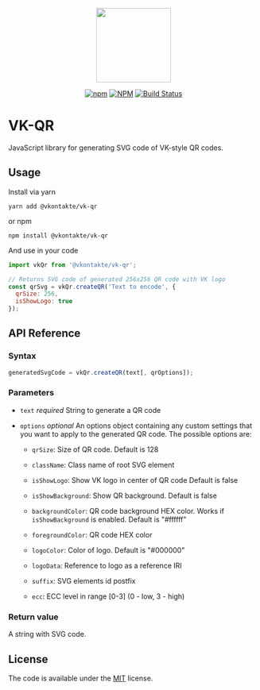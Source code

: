 <div align="center">

[<img width="150" height="150" src="https://pp.userapi.com/c851220/v851220335/125ec2/RB-gm_NGv9c.jpg">](https://github.com/VKCOM/vk-qr)

[![npm][npm-shield]][npm-url] [![NPM][npm-downloads-shield]][npm-url] [![Build Status](https://travis-ci.org/VKCOM/vk-qr.svg?branch=master)](https://travis-ci.org/VKCOM/vk-qr)

</div>

# VK-QR

JavaScript library for generating SVG code of VK-style QR codes.

## Usage

Install via yarn

```
yarn add @vkontakte/vk-qr
```

or npm

```
npm install @vkontakte/vk-qr
```

And use in your code

```js
import vkQr from '@vkontakte/vk-qr';

// Returns SVG code of generated 256x256 QR code with VK logo
const qrSvg = vkQr.createQR('Text to encode', {
  qrSize: 256,
  isShowLogo: true
});
```

## API Reference

### Syntax

```js
generatedSvgCode = vkQr.createQR(text[, qrOptions]);
```

### Parameters

- `text` _required_
  String to generate a QR code

- `options` _optional_
  An options object containing any custom settings that you want to apply to the generated QR code. The possible options are:

  - `qrSize`: Size of QR code.
    Default is 128

  - `className`: Class name of root SVG element

  - `isShowLogo`: Show VK logo in center of QR code
    Default is false

  - `isShowBackground`: Show QR background. Default is false

  - `backgroundColor`: QR code background HEX color. Works if `isShowBackground` is enabled. Default is "#ffffff"

  - `foregroundColor`: QR code HEX color

  - `logoColor`: Color of logo. Default is "#000000"

  - `logoData`: Reference to logo as a reference IRI

  - `suffix`: SVG elements id postfix
  
  - `ecc`: ECC level in range [0-3] (0 - low, 3 - high)

### Return value

A string with SVG code.

## License

The code is available under the [MIT](LICENSE) license.

[npm-shield]: https://img.shields.io/npm/v/@vkontakte/vk-qr.svg
[npm-url]: https://npmjs.com/package/@vkontakte/vk-qr
[npm-downloads-shield]: https://img.shields.io/npm/dt/@vkontakte/vk-qr.svg
